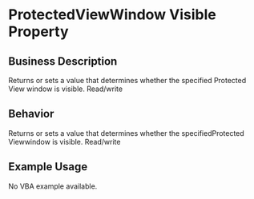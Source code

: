 # ProtectedViewWindow Visible Property

## Business Description
Returns or sets a value that determines whether the specified Protected View window is visible. Read/write

## Behavior
Returns or sets a value that determines whether the specifiedProtected Viewwindow is visible. Read/write

## Example Usage
No VBA example available.